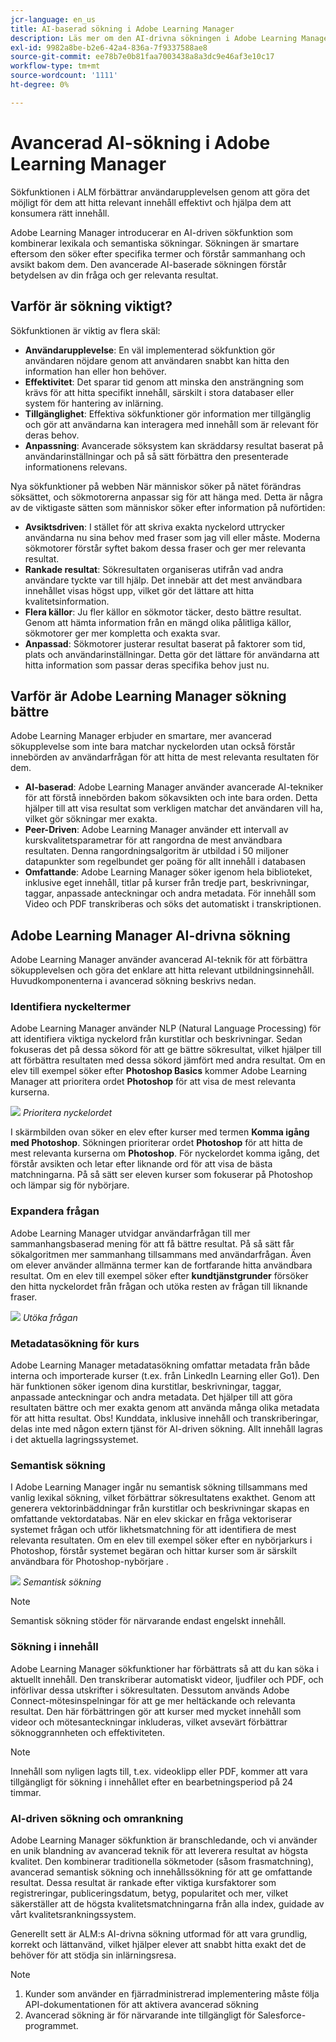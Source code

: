 ```yaml
---
jcr-language: en_us
title: AI-baserad sökning i Adobe Learning Manager
description: Läs mer om den AI-drivna sökningen i Adobe Learning Manager
exl-id: 9982a8be-b2e6-42a4-836a-7f9337588ae8
source-git-commit: ee78b7e0b81faa7003438a8a3dc9e46af3e10c17
workflow-type: tm+mt
source-wordcount: '1111'
ht-degree: 0%

---
```


# Avancerad AI-sökning i Adobe Learning Manager

Sökfunktionen i ALM förbättrar användarupplevelsen genom att göra det möjligt för dem att hitta relevant innehåll effektivt och hjälpa dem att konsumera rätt innehåll.

Adobe Learning Manager introducerar en AI-driven sökfunktion som kombinerar lexikala och semantiska sökningar. Sökningen är smartare eftersom den söker efter specifika termer och förstår sammanhang och avsikt bakom dem. Den avancerade AI-baserade sökningen förstår betydelsen av din fråga och ger relevanta resultat.

## Varför är sökning viktigt?

Sökfunktionen är viktig av flera skäl:

* **Användarupplevelse**: En väl implementerad sökfunktion gör användaren nöjdare genom att användaren snabbt kan hitta den information han eller hon behöver.
* **Effektivitet**: Det sparar tid genom att minska den ansträngning som krävs för att hitta specifikt innehåll, särskilt i stora databaser eller system för hantering av inlärning.
* **Tillgänglighet**: Effektiva sökfunktioner gör information mer tillgänglig och gör att användarna kan interagera med innehåll som är relevant för deras behov.
* **Anpassning**: Avancerade söksystem kan skräddarsy resultat baserat på användarinställningar och på så sätt förbättra den presenterade informationens relevans.

Nya sökfunktioner på webben
När människor söker på nätet förändras söksättet, och sökmotorerna anpassar sig för att hänga med. Detta är några av de viktigaste sätten som människor söker efter information på nuförtiden:

* **Avsiktsdriven**: I stället för att skriva exakta nyckelord uttrycker användarna nu sina behov med fraser som jag vill eller måste. Moderna sökmotorer förstår syftet bakom dessa fraser och ger mer relevanta resultat.
* **Rankade resultat**: Sökresultaten organiseras utifrån vad andra användare tyckte var till hjälp. Det innebär att det mest användbara innehållet visas högst upp, vilket gör det lättare att hitta kvalitetsinformation.
* **Flera källor**: Ju fler källor en sökmotor täcker, desto bättre resultat. Genom att hämta information från en mängd olika pålitliga källor, sökmotorer ger mer kompletta och exakta svar.
* **Anpassad**: Sökmotorer justerar resultat baserat på faktorer som tid, plats och användarinställningar. Detta gör det lättare för användarna att hitta information som passar deras specifika behov just nu.

## Varför är Adobe Learning Manager sökning bättre

Adobe Learning Manager erbjuder en smartare, mer avancerad sökupplevelse som inte bara matchar nyckelorden utan också förstår innebörden av användarfrågan för att hitta de mest relevanta resultaten för dem.

* **AI-baserad**: Adobe Learning Manager använder avancerade AI-tekniker för att förstå innebörden bakom sökavsikten och inte bara orden. Detta hjälper till att visa resultat som verkligen matchar det användaren vill ha, vilket gör sökningar mer exakta.
* **Peer-Driven**: Adobe Learning Manager använder ett intervall av kurskvalitetsparametrar för att rangordna de mest användbara resultaten. Denna rangordningsalgoritm är utbildad i 50 miljoner datapunkter som regelbundet ger poäng för allt innehåll i databasen
* **Omfattande**: Adobe Learning Manager söker igenom hela biblioteket, inklusive eget innehåll, titlar på kurser från tredje part, beskrivningar, taggar, anpassade anteckningar och andra metadata. För innehåll som Video och PDF transkriberas och söks det automatiskt i transkriptionen.

## Adobe Learning Manager AI-drivna sökning

Adobe Learning Manager använder avancerad AI-teknik för att förbättra sökupplevelsen och göra det enklare att hitta relevant utbildningsinnehåll. Huvudkomponenterna i avancerad sökning beskrivs nedan.

### Identifiera nyckeltermer

Adobe Learning Manager använder NLP (Natural Language Processing) för att identifiera viktiga nyckelord från kurstitlar och beskrivningar. Sedan fokuseras det på dessa sökord för att ge bättre sökresultat, vilket hjälper till att förbättra resultaten med dessa sökord jämfört med andra resultat. Om en elev till exempel söker efter **Photoshop Basics** kommer Adobe Learning Manager att prioritera ordet **Photoshop** för att visa de mest relevanta kurserna.

![](assets/search-2.png)
_Prioritera nyckelordet_

I skärmbilden ovan söker en elev efter kurser med termen **Komma igång med Photoshop**. Sökningen prioriterar ordet **Photoshop** för att hitta de mest relevanta kurserna om **Photoshop**. För nyckelordet komma igång, det förstår avsikten och letar efter liknande ord för att visa de bästa matchningarna. På så sätt ser eleven kurser som fokuserar på Photoshop och lämpar sig för nybörjare.

### Expandera frågan

Adobe Learning Manager utvidgar användarfrågan till mer sammanhangsbaserad mening för att få bättre resultat. På så sätt får sökalgoritmen mer sammanhang tillsammans med användarfrågan. Även om elever använder allmänna termer kan de fortfarande hitta användbara resultat. Om en elev till exempel söker efter **kundtjänstgrunder** försöker den hitta nyckelordet från frågan och utöka resten av frågan till liknande fraser.

![](assets/search-1.png)
_Utöka frågan_

### Metadatasökning för kurs

Adobe Learning Manager metadatasökning omfattar metadata från både interna och importerade kurser (t.ex. från LinkedIn Learning eller Go1). Den här funktionen söker igenom dina kurstitlar, beskrivningar, taggar, anpassade anteckningar och andra metadata. Det hjälper till att göra resultaten bättre och mer exakta genom att använda många olika metadata för att hitta resultat.
Obs! Kunddata, inklusive innehåll och transkriberingar, delas inte med någon extern tjänst för AI-driven sökning. Allt innehåll lagras i det aktuella lagringssystemet.

### Semantisk sökning

I Adobe Learning Manager ingår nu semantisk sökning tillsammans med vanlig lexikal sökning, vilket förbättrar sökresultatens exakthet. Genom att generera vektorinbäddningar från kurstitlar och beskrivningar skapas en omfattande vektordatabas. När en elev skickar en fråga vektoriserar systemet frågan och utför likhetsmatchning för att identifiera de mest relevanta resultaten. Om en elev till exempel söker efter en nybörjarkurs i Photoshop, förstår systemet begäran och hittar kurser som är särskilt användbara för Photoshop-nybörjare .

![](assets/semantic-search.png)
_Semantisk sökning_

>[!NOTE]
>
>Semantisk sökning stöder för närvarande endast engelskt innehåll.

### Sökning i innehåll

Adobe Learning Manager sökfunktioner har förbättrats så att du kan söka i aktuellt innehåll. Den transkriberar automatiskt videor, ljudfiler och PDF, och införlivar dessa utskrifter i sökresultaten. Dessutom används Adobe Connect-mötesinspelningar för att ge mer heltäckande och relevanta resultat. Den här förbättringen gör att kurser med mycket innehåll som videor och mötesanteckningar inkluderas, vilket avsevärt förbättrar söknoggrannheten och effektiviteten.

>[!NOTE]
>
>Innehåll som nyligen lagts till, t.ex. videoklipp eller PDF, kommer att vara tillgängligt för sökning i innehållet efter en bearbetningsperiod på 24 timmar.

### AI-driven sökning och omrankning

Adobe Learning Manager sökfunktion är branschledande, och vi använder en unik blandning av avancerad teknik för att leverera resultat av högsta kvalitet. Den kombinerar traditionella sökmetoder (såsom frasmatchning), avancerad semantisk sökning och innehållssökning för att ge omfattande resultat. Dessa resultat är rankade efter viktiga kursfaktorer som registreringar, publiceringsdatum, betyg, popularitet och mer, vilket säkerställer att de högsta kvalitetsmatchningarna från alla index, guidade av vårt kvalitetsrankningssystem.

Generellt sett är ALM:s AI-drivna sökning utformad för att vara grundlig, korrekt och lättanvänd, vilket hjälper elever att snabbt hitta exakt det de behöver för att stödja sin inlärningsresa.


>[!NOTE]
>
>1. Kunder som använder en fjärradministrerad implementering måste följa API-dokumentationen för att aktivera avancerad sökning
>2. Avancerad sökning är för närvarande inte tillgängligt för Salesforce-programmet.
